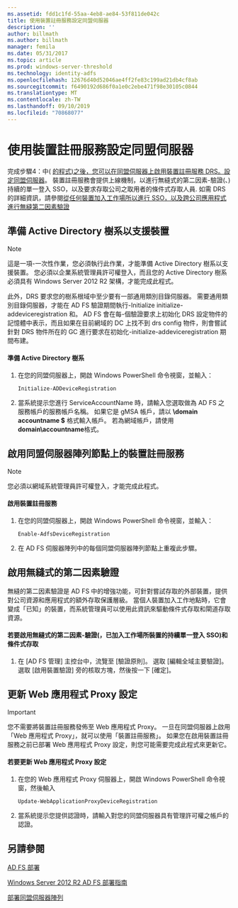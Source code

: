 ```yaml
---
ms.assetid: fdd1c1fd-55aa-4eb8-ae84-53f811de042c
title: 使用裝置註冊服務設定同盟伺服器
description: ''
author: billmath
ms.author: billmath
manager: femila
ms.date: 05/31/2017
ms.topic: article
ms.prod: windows-server-threshold
ms.technology: identity-adfs
ms.openlocfilehash: 12676d40d52046ae4ff2fe83c199ad21db4cf8ab
ms.sourcegitcommit: f6490192d686f0a1e0c2ebe471f98e30105c0844
ms.translationtype: MT
ms.contentlocale: zh-TW
ms.lasthandoff: 09/10/2019
ms.locfileid: "70868077"
---
```

# <a name="configure-a-federation-server-with-device-registration-service"></a>使用裝置註冊服務設定同盟伺服器

完成步驟4：中\( [的程式\)之後，您可以在同盟伺服器上啟用裝置註冊服務 DRS。設定同盟伺服器](https://technet.microsoft.com/library/dn303424.aspx)。 裝置註冊服務會提供上線機制，以進行無縫式的第二因素\-驗證\(、\)持續的單一登入 SSO，以及要求存取公司之取用者的條件式存取人員. 如需 DRS 的詳細資訊，請參閱[從任何裝置加入工作場所以進行 SSO，以及跨公司應用程式進行無縫第二因素驗證](../../ad-fs/operations/Join-to-Workplace-from-Any-Device-for-SSO-and-Seamless-Second-Factor-Authentication-Across-Company-Applications.md)  
  
## <a name="prepare-your-active-directory-forest-to-support-devices"></a>準備 Active Directory 樹系以支援裝置  
  
> [!NOTE]  
> 這是一項\-一次性作業，您必須執行此作業，才能準備 Active Directory 樹系以支援裝置。 您必須以企業系統管理員許可權登入，而且您的 Active Directory 樹系必須具有 Windows Server 2012 R2 架構，才能完成此程式。  
>   
> 此外，DRS 要求您的樹系根域中至少要有一部通用類別目錄伺服器。 需要通用類別目錄伺服器，才能在 AD FS 驗證期間執行\-Initialize initialize-addeviceregistration 和。 AD FS 會在每\-個驗證要求上初始化 DRS 設定物件的記憶體中表示，而且如果在目前網域的 DC 上找不到 drs config 物件，則會嘗試針對 DRS 物件所在的 GC 進行要求在初始化\-initialize-addeviceregistration 期間布建。  
  
#### <a name="to-prepare-the-active-directory-forest"></a>準備 Active Directory 樹系  
  
1.  在您的同盟伺服器上，開啟 Windows PowerShell 命令視窗，並輸入：  
  
    ```  
    Initialize-ADDeviceRegistration  
    ```  
  
2.  當系統提示您進行 ServiceAccountName 時，請輸入您選取做為 AD FS 之服務帳戶的服務帳戶名稱。  如果它是 gMSA 帳戶，請以 **\\domain accountname $** 格式輸入帳戶。 若為網域帳戶，請使用**domain\\accountname**格式。  
  
## <a name="enable-device-registration-service-on-a-federation-server-farm-node"></a>啟用同盟伺服器陣列節點上的裝置註冊服務  
  
> [!NOTE]  
> 您必須以網域系統管理員許可權登入，才能完成此程式。  
  
#### <a name="to-enable-device-registration-service"></a>啟用裝置註冊服務  
  
1.  在您的同盟伺服器上，開啟 Windows PowerShell 命令視窗，並輸入：  
  
    ```  
    Enable-AdfsDeviceRegistration  
    ```  
  
2.  在 AD FS 伺服器陣列中的每個同盟伺服器陣列節點上重複此步驟。  
  
## <a name="enable-seamless-second-factor-authentication"></a>啟用無縫式的第二因素驗證  
無縫的第二因素驗證是 AD FS 中的增強功能，可針對嘗試存取的外部裝置，提供對公司資源和應用程式的額外存取保護層級。 當個人裝置加入工作地點時，它會變成「已知」的裝置，而系統管理員可以使用此資訊來驅動條件式存取和閘道存取資源。  
  
#### <a name="to-enable-seamless-second-factor-authentication-persistent-single-sign-on-sso-and-conditional-access-for-workplace-joined-devices"></a>若要啟用無縫式的第二因素\-驗證\(，已加入工作場所裝置的持續單一登入 SSO\)和條件式存取  
  
1.  在 [AD FS 管理] 主控台中，流覽至 [驗證原則]。 選取 [編輯全域主要驗證]。 選取 [啟用裝置驗證] 旁的核取方塊，然後按一下 [確定]。  
  
## <a name="update-the-web-application-proxy-configuration"></a>更新 Web 應用程式 Proxy 設定  
  
> [!IMPORTANT]  
> 您不需要將裝置註冊服務發佈至 Web 應用程式 Proxy。  一旦在同盟伺服器上啟用「Web 應用程式 Proxy」，就可以使用「裝置註冊服務」。  如果您在啟用裝置註冊服務之前已部署 Web 應用程式 Proxy 設定，則您可能需要完成此程式來更新它。  
  
#### <a name="to-update-the-web-application-proxy-configuration"></a>若要更新 Web 應用程式 Proxy 設定  
  
1.  在您的 Web 應用程式 Proxy 伺服器上，開啟 Windows PowerShell 命令視窗，然後輸入  
  
    ```  
    Update-WebApplicationProxyDeviceRegistration  
    ```  
  
2.  當系統提示您提供認證時，請輸入對您的同盟伺服器具有管理許可權之帳戶的認證。  
  
## <a name="see-also"></a>另請參閱 

[AD FS 部署](../../ad-fs/AD-FS-Deployment.md)  

[Windows Server 2012 R2 AD FS 部署指南](../../ad-fs/deployment/Windows-Server-2012-R2-AD-FS-Deployment-Guide.md)  
 
[部署同盟伺服器陣列](../../ad-fs/deployment/Deploying-a-Federation-Server-Farm.md)  
  


